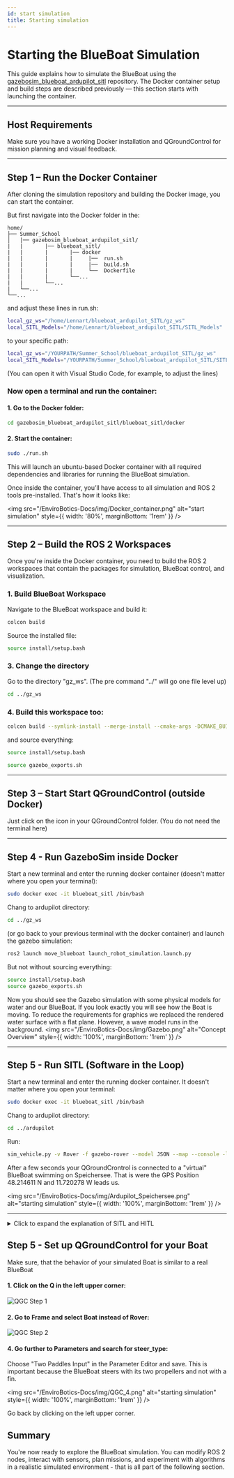 ```yaml
---
id: start simulation
title: Starting simulation
---
```


# Starting the BlueBoat Simulation

This guide explains how to simulate the BlueBoat using the [gazebosim_blueboat_ardupilot_sitl](https://github.com/tum-erl/gazebosim_blueboat_ardupilot_sitl) repository. The Docker container setup and build steps are described previously — this section starts with launching the container.

---

## Host Requirements

Make sure you have a working Docker installation and QGroundControl for mission planning and visual feedback.

---

## Step 1 – Run the Docker Container

After cloning the simulation repository and building the Docker image, you can start the container.


But first navigate into the Docker folder in the:

```text {6}
home/
├── Summer_School
│   |── gazebosim_blueboat_ardupilot_sitl/
|   |       |── blueboat_sitl/
|   |       |       |── docker
|   |       |       |     |──  run.sh
|   |       |       |     |──  build.sh
|   |       |       |     └──  Dockerfile
|   |       |       └──...
|   |       └──...
|   └──...  
└──...
```
and adjust these lines in run.sh:
```bash
local_gz_ws="/home/Lennart/blueboat_ardupilot_SITL/gz_ws"
local_SITL_Models="/home/Lennart/blueboat_ardupilot_SITL/SITL_Models"
```
to your specific path:
```bash
local_gz_ws="/YOURPATH/Summer_School/blueboat_ardupilot_SITL/gz_ws"
local_SITL_Models="/YOURPATH/Summer_School/blueboat_ardupilot_SITL/SITL_Models"
```
(You can open it with Visual Studio Code, for example, to adjust the lines)

### Now open a terminal and run the container:
#### 1. Go to the Docker folder:
```bash
cd gazebosim_blueboat_ardupilot_sitl/blueboat_sitl/docker
```
#### 2. Start the container:
```bash
sudo ./run.sh
```

This will launch an ubuntu-based Docker container with all required dependencies and libraries for running the BlueBoat simulation.

Once inside the container, you’ll have access to all simulation and ROS 2 tools pre-installed. That's how it looks like:


<img src="/EnviroBotics-Docs/img/Docker_container.png" alt="start simulation" style={{ width: '80%', marginBottom: '1rem' }} />


---

## Step 2 – Build the ROS 2 Workspaces

Once you're inside the Docker container, you need to build the ROS 2 workspaces that contain the packages for simulation, BlueBoat control, and visualization.


### 1. Build BlueBoat Workspace

Navigate to the BlueBoat workspace and build it:

```bash
colcon build
```

Source the installed file:
```bash
source install/setup.bash
```

### 3. Change the directory
Go to the directory "gz_ws". (The pre command "../" will go one file level up)
```bash
cd ../gz_ws
```
### 4. Build this workspace too:
```bash
colcon build --symlink-install --merge-install --cmake-args -DCMAKE_BUILD_TYPE=RelWithDebInfo -DBUILD_TESTING=ON -DCMAKE_CXX_STANDARD=17
```
and source everything:

```bash
source install/setup.bash

source gazebo_exports.sh
```

---

## Step 3 – Start Start QGroundControl (outside Docker)

Just click on the icon in your QGroundControl folder. (You do not need the terminal here)

---

## Step 4 - Run GazeboSim inside Docker
Start a new terminal and enter the running docker container (doesn't matter where you open your terminal): 
```bash
sudo docker exec -it blueboat_sitl /bin/bash
```
Chang to ardupilot directory:
```bash
cd ../gz_ws
```
(or go back to your previous terminal with the docker container) and launch the gazebo simulation:
```bash
ros2 launch move_blueboat launch_robot_simulation.launch.py
```
But not without sourcing everything:
```bash
source install/setup.bash
source gazebo_exports.sh
```

Now you should see the Gazebo simulation with some physical models for water and our BlueBoat. If you look exactly you will see how the Boat is moving. To reduce the requirements for graphics we replaced the rendered water surface with a flat plane. However, a wave model runs in the background.
<img src="/EnviroBotics-Docs/img/Gazebo.png" alt="Concept Overview" style={{ width: '100%', marginBottom: '1rem' }} />

---

## Step 5 - Run SITL (Software in the Loop)

Start a new terminal and enter the running docker container. It doesn't matter where you open your terminal: 
```bash
sudo docker exec -it blueboat_sitl /bin/bash
```
Chang to ardupilot directory:
```bash
cd ../ardupilot
```
Run:
```bash
sim_vehicle.py -v Rover -f gazebo-rover --model JSON --map --console -l 48.214611,11.720278,0,0
```
After a few seconds your QGroundCrontrol is connected to a "virtual" BlueBoat swimming on Speichersee. That is were the GPS Position 48.214611 N and 11.720278 W leads us.

<img src="/EnviroBotics-Docs/img/Ardupilot_Speichersee.png" alt="starting simulation" style={{ width: '100%', marginBottom: '1rem' }} />

---

<details>

<summary>Click to expand the explanation of SITL and HITL</summary>

Software-in-the-Loop (SITL)

**SITL** stands for Software in the Loop. It allows you to run the full autopilot software (e.g. ArduPilot) on your PC, without any physical hardware involved. The software behaves as if it were running on a real flight controller. Instead of receiving sensor data from real IMUs or GPS, it receives simulated sensor data (e.g. from Gazebo). Instead of sending real motor signals, it sends them to the simulated motors.

Benefits of SITL:

- No hardware needed — fast and easy testing
- Safer than real-world testing
- Reproducible and scriptable
- Ideal for early development

In SITL, you can test complete missions and control strategies — just like in the real system — but from your laptop.

---

Hardware-in-the-Loop (HITL) - just for your information

**HITL** stands for Hardware in the Loop. Here, the real autopilot hardware (e.g. a Pixhawk) is used, but connected to a simulated environment.
The physical flight controller receives simulated sensor data. The motor outputs are processed as if they were sent to real actuators — but are intercepted by the simulation.

Benefits of HITL:

- Tests real hardware behavior
- Helps identify hardware-related issues (e.g. timing, I/O)
- Great final step before deploying in the real world


</details>

## Step 5 - Set up QGroundControl for your Boat

Make sure, that the behavior of your simulated Boat is similar to a real BlueBoat  


<div style={{ display: 'flex', gap: '1rem', justifyContent: 'space-between', flexWrap: 'wrap' }}>

  <div style={{ flex: '1 1 48%' }}>
    <h4>1. Click on the Q in the left upper corner:</h4>
    <img src="/EnviroBotics-Docs/img/QGC_1.png" alt="QGC Step 1" style={{ width: '100%', borderRadius: '8px' }} />
  </div>

  <div style={{ flex: '1 1 48%' }}>
    <h4>2. Go to Frame and select Boat instead of Rover:</h4>
    <img src="/EnviroBotics-Docs/img/QGC_3.png"  alt="QGC Step 2" style={{ width: '100%', borderRadius: '8px' }} />
  </div>

</div>


#### 4. Go further to Parameters and search for steer_type:
Choose "Two Paddles Input" in the Parameter Editor and save. This is important because the BlueBoat steers with its two propellers and not with a fin. 

<img src="/EnviroBotics-Docs/img/QGC_4.png" alt="starting simulation" style={{ width: '100%', marginBottom: '1rem' }} />

Go back by clicking on the left upper corner.

## Summary

You're now ready to explore the BlueBoat simulation. You can modify ROS 2 nodes, interact with sensors, plan missions, and experiment with algorithms in a realistic simulated environment - that is all part of the following section.